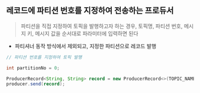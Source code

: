 ## 레코드에 파티션 번호를 지정하여 전송하는 프로듀서

> 파티션을 직접 지정하여 토픽을 발행하고자 하는 경우, 토픽명, 파티션 번호, 메시지 키, 메시지 값을 순서대로 파라미터에 입력하면 된다

- 파티셔너 동작 방식에서 제외되고, 지정한 파티션으로 레코드 발행

````java
// 파티션 번호를 지정하여 토픽 발행

int partitionNo = 0;

ProducerRecord<String, String> record = new ProducerRecord<>(TOPIC_NAME, partitionNo, "Seoul", "Seoul");
producer.send(record);
````
